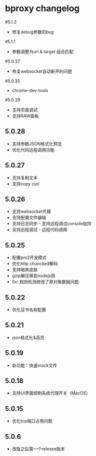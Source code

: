# bproxy changelog
#5.1.2
- 修复debug参数的bug

#5.1.1
- 参数调整为url & target 组合匹配

#5.0.37
- 修复websocket自动断开的问题

#5.0.35
- chrome-dev-tools

#5.0.29
- 支持页面调试
- 支持RAW面板
## 5.0.28
- 支持参数JSON格式化预览
- 优化代码远程调用功能

## 5.0.27
- 支持复制文本
- 支持copy curl

## 5.0.26
- 支持websocket代理
- 支持配置文件编辑
- 支持日志同步 - 支持远程调试console劫持
- 支持远程调试 - 远程代码调用

## 5.0.25
- 配置pm2开发模式
- 优化http chuncked解码
- 支持暗黑皮肤
- gzip解压移到nodejs侧
- fix: 规则检测修改了原对象数据问题

## 5.0.22
- 优化证书名称配置

## 5.0.21
- json格式化&高亮

## 5.0.19
- 新功能：快速mock文件

## 5.0.18
- 支持UI界面控制系统代理开关（MacOS）

## 5.0.15
- 优化tcp端口占用问题

## 5.0.6
- 改版之后第一个release版本
